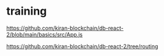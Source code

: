 # training

https://github.com/kiran-blockchain/db-react-2/blob/main/basics/src/App.js

https://github.com/kiran-blockchain/db-react-2/tree/routing
